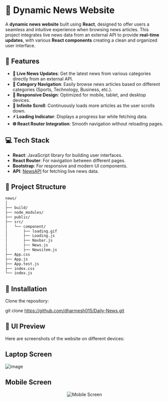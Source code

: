 # 📰 Dynamic News Website

A **dynamic news website** built using **React**, designed to offer users a seamless and intuitive experience when browsing news articles. This project integrates live news data from an external API to provide **real-time updates**, with various **React components** creating a clean and organized user interface.

## 🎯 Features

- **🔴 Live News Updates**: Get the latest news from various categories directly from an external API.
- **📑 Category Navigation**: Easily browse news articles based on different categories (Sports, Technology, Business, etc.).
- **📱 Responsive Design**: Optimized for mobile, tablet, and desktop devices.
- **🔄 Infinite Scroll**: Continuously loads more articles as the user scrolls down.
- **⚡ Loading Indicator**: Displays a progress bar while fetching data.
- **🌐 React Router Integration**: Smooth navigation without reloading pages.

## 💻 Tech Stack

- **React**: JavaScript library for building user interfaces.
- **React Router**: For navigation between different pages.
- **Bootstrap**: For responsive and modern UI components.
- **API**: [NewsAPI](https://newsapi.org/) for fetching live news data.

## 📂 Project Structure

```bash
news/
│
├── build/
├── node_modules/
├── public/
├── src/
│   └── component/
│       ├── loading.gif
│       ├── Loading.js
│       ├── Navbar.js
│       ├── News.js
│       ├── Newsitem.js
├── App.css
├── App.js
├── App.test.js
├── index.css
└── index.js

```
## 🔧 Installation
Clone the repository:


git clone https://github.com/dharmesh015/Daily-News.git



## 🎨 UI Preview

Here are screenshots of the website on different devices:

## Laptop Screen                       
 ![image](https://github.com/user-attachments/assets/ecb9cf59-68e3-4365-be61-4950e6b4ef8e)

## Mobile Screen

<p align="center">
  <img src="https://github.com/user-attachments/assets/b2727d28-c376-4f6b-860b-a6b56e8c8868" alt="Mobile Screen" />
</p>


   




